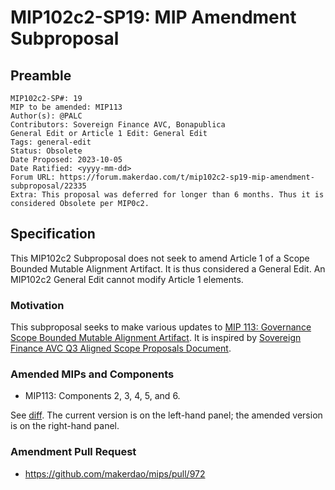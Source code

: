 # MIP102c2-SP19: MIP Amendment Subproposal

## Preamble

```
MIP102c2-SP#: 19
MIP to be amended: MIP113
Author(s): @PALC
Contributors: Sovereign Finance AVC, Bonapublica
General Edit or Article 1 Edit: General Edit
Tags: general-edit
Status: Obsolete
Date Proposed: 2023-10-05
Date Ratified: <yyyy-mm-dd>
Forum URL: https://forum.makerdao.com/t/mip102c2-sp19-mip-amendment-subproposal/22335
Extra: This proposal was deferred for longer than 6 months. Thus it is considered Obsolete per MIP0c2.
```

## Specification

This MIP102c2 Subproposal does not seek to amend Article 1 of a Scope Bounded Mutable Alignment Artifact. It is thus considered a General Edit. An MIP102c2 General Edit cannot modify Article 1 elements.

### Motivation

This subproposal seeks to make various updates to [MIP 113: Governance Scope Bounded Mutable Alignment Artifact](https://mips.makerdao.com/mips/details/MIP113). It is inspired by [Sovereign Finance AVC Q3 Aligned Scope Proposals Document](https://governance-seedlatam.notion.site/Q3-Sovereign-Finance-AVC-Aligned-Scope-Proposals-Document-b30afb0b07d5467f877be31ba7598dd6).

### Amended MIPs and Components

* MIP113: Components 2, 3, 4, 5, and 6.

See [diff](https://github.com/makerdao/mips/pull/972/files?diff=split&w=0). The current version is on the left-hand panel; the amended version is on the right-hand panel.

### Amendment Pull Request

- https://github.com/makerdao/mips/pull/972
